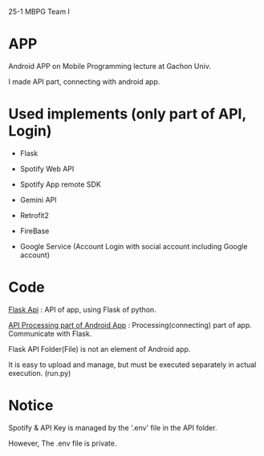 25-1 MBPG Team I


# APP
Android APP on Mobile Programming lecture at Gachon Univ.

I made API part, connecting with android app.

# Used implements (only part of API, Login)

- Flask

- Spotify Web API

- Spotify App remote SDK

- Gemini API

- Retrofit2

- FireBase

- Google Service (Account Login with social account including Google account)

# Code

[Flask Api](https://github.com/lHealMel/25-1-MobilePG/tree/main/API) : API of app, using Flask of python.

[API Processing part of Android App](https://github.com/lHealMel/25-1-MobilePG/tree/main/app/src/main/java/com/example/mbpg/api) : Processing(connecting) part of app. Communicate with Flask.

Flask API Folder(File) is not an element of Android app.

It is easy to upload and manage, but must be executed separately in actual execution. (run.py)




# Notice
Spotify & API Key is managed by the '.env' file in the API folder.

However, The .env file is private.
